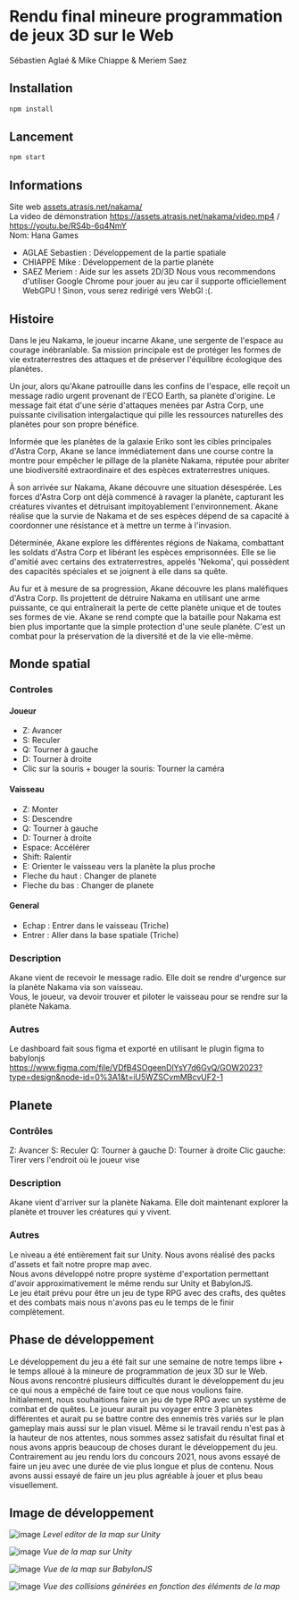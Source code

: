 # Rendu final mineure programmation de jeux 3D sur le Web
Sébastien Aglaé & Mike Chiappe & Meriem Saez

## Installation
```bash
npm install
```

## Lancement
```bash
npm start
```

## Informations
Site web
[assets.atrasis.net/nakama/](https://assets.atrasis.net/nakama/index.html)  
La video de démonstration
https://assets.atrasis.net/nakama/video.mp4 / https://youtu.be/RS4b-6q4NmY  
Nom: Hana Games
- AGLAE Sebastien : Développement de la partie spatiale
- CHIAPPE Mike : Développement de la partie planète
- SAEZ Meriem : Aide sur les assets 2D/3D
Nous vous recommendons d'utiliser Google Chrome pour jouer au jeu car il supporte officiellement WebGPU ! Sinon, vous serez redirigé vers WebGl :(.
## Histoire

Dans le jeu Nakama, le joueur incarne Akane, une sergente de l'espace au courage inébranlable. Sa mission principale est de protéger les formes de vie extraterrestres des attaques et de préserver l'équilibre écologique des planètes.

Un jour, alors qu'Akane patrouille dans les confins de l'espace, elle reçoit un message radio urgent provenant de l'ECO Earth, sa planète d'origine. Le message fait état d'une série d'attaques menées par Astra Corp, une puissante civilisation intergalactique qui pille les ressources naturelles des planètes pour son propre bénéfice.

Informée que les planètes de la galaxie Eriko sont les cibles principales d'Astra Corp, Akane se lance immédiatement dans une course contre la montre pour empêcher le pillage de la planète Nakama, réputée pour abriter une biodiversité extraordinaire et des espèces extraterrestres uniques.

À son arrivée sur Nakama, Akane découvre une situation désespérée. Les forces d'Astra Corp ont déjà commencé à ravager la planète, capturant les créatures vivantes et détruisant impitoyablement l'environnement. Akane réalise que la survie de Nakama et de ses espèces dépend de sa capacité à coordonner une résistance et à mettre un terme à l'invasion.

Déterminée, Akane explore les différentes régions de Nakama, combattant les soldats d'Astra Corp et libérant les espèces emprisonnées. Elle se lie d'amitié avec certains des extraterrestres, appelés 'Nekoma', qui possèdent des capacités spéciales et se joignent à elle dans sa quête.

Au fur et à mesure de sa progression, Akane découvre les plans maléfiques d'Astra Corp. Ils projettent de détruire Nakama en utilisant une arme puissante, ce qui entraînerait la perte de cette planète unique et de toutes ses formes de vie. Akane se rend compte que la bataille pour Nakama est bien plus importante que la simple protection d'une seule planète. C'est un combat pour la préservation de la diversité et de la vie elle-même.

## Monde spatial
### Controles
#### Joueur
- Z: Avancer
- S: Reculer
- Q: Tourner à gauche
- D: Tourner à droite
- Clic sur la souris + bouger la souris: Tourner la caméra
#### Vaisseau
- Z: Monter
- S: Descendre
- Q: Tourner à gauche
- D: Tourner à droite
- Espace: Accélérer
- Shift: Ralentir
- E: Orienter le vaisseau vers la planète la plus proche
- Fleche du haut : Changer de planete
- Fleche du bas : Changer de planete
#### General
- Echap : Entrer dans le vaisseau (Triche)
- Entrer : Aller dans la base spatiale (Triche)

### Description
Akane vient de recevoir le message radio. Elle doit se rendre d'urgence sur la planète Nakama via son vaisseau.  
Vous, le joueur, va devoir trouver et piloter le vaisseau pour se rendre sur la planète Nakama.

### Autres
Le dashboard fait sous figma et exporté en utilisant le plugin figma to babylonjs
https://www.figma.com/file/VDfB4SOgeenDlYsY7d6GvQ/GOW2023?type=design&node-id=0%3A1&t=iU5WZSCvmMBcvUF2-1

## Planete
### Contrôles
Z: Avancer
S: Reculer
Q: Tourner à gauche
D: Tourner à droite
Clic gauche: Tirer vers l'endroit où le joueur vise

### Description
Akane vient d'arriver sur la planète Nakama. Elle doit maintenant explorer la planète et trouver les créatures qui y vivent.

### Autres
Le niveau a été entièrement fait sur Unity. Nous avons réalisé des packs d'assets et fait notre propre map avec.  
Nous avons développé notre propre système d'exportation permettant d'avoir approximativement le même rendu sur Unity et BabylonJS.  
Le jeu était prévu pour être un jeu de type RPG avec des crafts, des quêtes et des combats mais nous n'avons pas eu le temps de le finir complètement.

## Phase de développement
Le développement du jeu a été fait sur une semaine de notre temps libre + le temps alloué à la mineure de programmation de jeux 3D sur le Web.  
Nous avons rencontré plusieurs difficultés durant le développement du jeu ce qui nous a empêché de faire tout ce que nous voulions faire.  
Initialement, nous souhaitions faire un jeu de type RPG avec un système de combat et de quêtes. Le joueur aurait pu voyager entre 3 planètes différentes et aurait pu se battre contre des ennemis très variés sur le plan gameplay mais aussi sur le plan visuel. Même si le travail rendu n'est pas à la hauteur de nos attentes, nous sommes assez satisfait du résultat final et nous avons appris beaucoup de choses durant le développement du jeu.
Contrairement au jeu rendu lors du concours 2021, nous avons essayé de faire un jeu avec une durée de vie plus longue et plus de contenu. Nous avons aussi essayé de faire un jeu plus agréable à jouer et plus beau visuellement.


## Image de développement
![image](docs/unity-editor.png)
*Level editor de la map sur Unity*

![image](docs/unity-render.png)
*Vue de la map sur Unity*

![image](docs/babylon-render.png)
*Vue de la map sur BabylonJS*

![image](docs/tilemap.png)
*Vue des collisions générées en fonction des éléments de la map*
